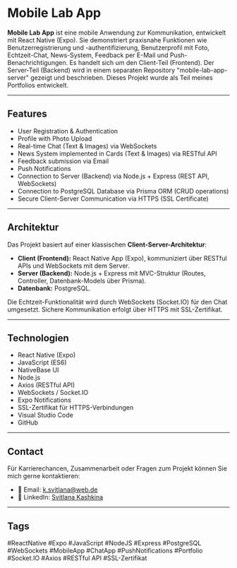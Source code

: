 # Mobile Lab App

**Mobile Lab App** ist eine mobile Anwendung zur Kommunikation, entwickelt mit React Native (Expo).
Sie demonstriert praxisnahe Funktionen wie Benutzerregistrierung und -authentifizierung, Benutzerprofil mit Foto, Echtzeit-Chat, News-System, Feedback per E-Mail und Push-Benachrichtigungen.
Es handelt sich um den Client-Teil (Frontend). Der Server-Teil (Backend) wird in einem separaten Repository "mobile-lab-app-server" gezeigt und beschrieben.
Dieses Projekt wurde als Teil meines Portfolios entwickelt.

---

## Features

- User Registration & Authentication
- Profile with Photo Upload
- Real-time Chat (Text & Images) via WebSockets
- News System implemented in Cards (Text & Images) via RESTful API
- Feedback submission via Email
- Push Notifications
- Connection to Server (Backend) via Node.js + Express (REST API, WebSockets)
- Connection to PostgreSQL Database via Prisma ORM (CRUD operations)
- Secure Client-Server Communication via HTTPS (SSL Certificate)

---

## Architektur

Das Projekt basiert auf einer klassischen **Client-Server-Architektur**:

- **Client (Frontend):** React Native App (Expo), kommuniziert über RESTful APIs und WebSockets mit dem Server.
- **Server (Backend):** Node.js + Express mit MVC-Struktur (Routes, Controller, Datenbank-Models über Prisma).
- **Datenbank:** PostgreSQL.

Die Echtzeit-Funktionalität wird durch WebSockets (Socket.IO) für den Chat umgesetzt.
Sichere Kommunikation erfolgt über HTTPS mit SSL-Zertifikat.

---

## Technologien

- React Native (Expo)
- JavaScript (ES6)
- NativeBase UI
- Node.js
- Axios (RESTful API)
- WebSockets / Socket.IO
- Expo Notifications
- SSL-Zertifikat für HTTPS-Verbindungen
- Visual Studio Code
- GitHub

---

## Contact

Für Karrierechancen, Zusammenarbeit oder Fragen zum Projekt können Sie mich gerne kontaktieren:

- 📧 Email: [k.svitlana@web.de](mailto:k.svitlana@web.de)
- 🔗 LinkedIn: [Svitlana Kashkina](https://www.linkedin.com/in/svitlana-kashkina-12a0922b4/)


---

## Tags

#ReactNative #Expo #JavaScript #NodeJS #Express #PostgreSQL #WebSockets #MobileApp #ChatApp #PushNotifications #Portfolio #Socket.IO #Axios #RESTful API #SSL-Zertifikat
